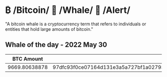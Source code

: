 # ₿ /Bitcoin/ 🐳 /Whale/ 🚨 /Alert/
"A bitcoin whale is a cryptocurrency term that refers to individuals or entities that hold large amounts of bitcoin."


Whale of the day - 2022 May 30
----

|BTC Amount|Transaction ID|
|---|--:|
9669.80638878|97dfc93f0ce07164d131e3a5a727bf1a02793221c7ae84b7b557e9af3a96721a
